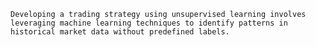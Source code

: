`Developing a trading strategy using unsupervised learning involves leveraging machine learning techniques to identify patterns in historical market data without predefined labels.`
